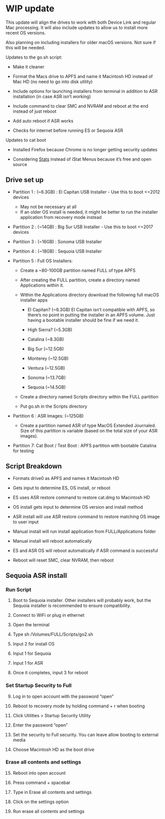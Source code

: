 # WIP update

This update will align the drives to work with both Device Link and regular Mac processing. It will also include updates to allow us to install more recent OS versions.

Also planning on including installers for older macOS versions. Not sure if this will be needed.

Updates to the go.sh script:

- Make it cleaner
    
- Format the Macs drive to APFS and name it Macintosh HD instead of Mac HD (no need to go into disk utility)
    
- Include options for launching installers from terminal in addition to ASR installation (in case ASR isn’t working)
    
- Include command to clear SMC and NVRAM and reboot at the end instead of just reboot
    
- Add auto reboot if ASR works
    
- Checks for internet before running ES or Sequoia ASR
    

Updates to cat boot

- Installed Firefox because Chrome is no longer getting security updates
    
- Considering [<ins>Stats</ins>](https://github.com/exelban/stats) instead of iStat Menus because it’s free and open source
    

## Drive set up

- Partition 1 : (~6.3GB) : El Capitan USB Installer - Use this to boot <=2012 devices
  - May not be necessary at all  
  - If an older OS install is needed, it might be better to run the installer application from recovery mode instead
    
- Partition 2 : (~14GB) : Big Sur USB Installer - Use this to boot <=2017 devices
    
- Partition 3 : (~16GB) : Sonoma USB Installer
    
- Partition 4 : (~18GB) : Sequoia USB Installer
    
- Partition 5 : Full OS Installers: 
  - Create a ~80-100GB partition named FULL of type APFS
  - After creating the FULL partition, create a directory named Applications within it.
  - Within the Applications directory download the following full macOS installer apps
    - El Capitan? (~6.3GB) El Capitan isn’t compatible with APFS, so there’s no point in putting the installer in an APFS volume. Just having a bootable installer should be fine if we need it.
    
    - High Sierra? (~5.3GB)
    
    - Catalina (~8.3GB)
    
    - Big Sur (~12.5GB)
    
    - Monterey (~12.5GB)
    
    - Ventura (~12.5GB)
    
    - Sonoma (~13.7GB)
    
    - Sequoia (~14.5GB)
    
  - Create a directory named Scripts directory within the FULL partition
    
  - Put go.sh in the Scripts directory
    
- Partition 6 : ASR Images: (~125GB)
    
  - Create a partition named ASR of type MacOS Extended Journaled. Size of this partition is variable (based on the total size of your ASR images).
    
- Partition 7: Cat Boot / Test Boot : APFS partition with bootable Catalina for testing
    

## Script Breakdown

- Formats drive0 as APFS and names it Macintosh HD
    
- Gets input to determine ES, OS install, or reboot
    
- ES uses ASR restore command to restore cat.dmg to Macintosh HD
    
- OS install gets input to determine OS version and install method
    
- ASR install will use ASR restore command to restore matching OS image to user input
    
- Manual install will run install application from FULL/Applications folder
    
- Manual install will reboot automatically
    
- ES and ASR OS will reboot automatically if ASR command is successful
    
- Reboot will reset SMC, clear NVRAM, then reboot
    

## Sequoia ASR install

### Run Script

1.  Boot to Sequoia installer. Other installers will probably work, but the Sequoia installer is recommended to ensure compatibility.
    
2.  Connect to WiFi or plug in ethernet
    
3.  Open the terminal
    
4.  Type sh /Volumes/FULL/Scripts/go2.sh
    
5.  Input 2 for install OS
    
6.  Input 1 for Sequoia
    
7.  Input 1 for ASR
    
8.  Once it completes, input 3 for reboot
    

### Set Startup Security to Full

9.  Log in to open account with the password “open”
    
10. Reboot to recovery mode by holding command + r when booting
    
11. Click Utilities > Startup Security Utility
    
12. Enter the password “open”
    
13. Set the security to Full security. You can leave allow booting to external media
    
14. Choose Macintosh HD as the boot drive
    

### Erase all contents and settings

15. Reboot into open account
    
16. Press command + spacebar
    
17. Type in Erase all contents and settings
    
18. Click on the settings option
    
19. Run erase all contents and settings
    
